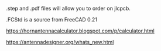 .step and .pdf files will allow you to order on jlcpcb.

.FCStd is a source from FreeCAD 0.21

https://hornantennacalculator.blogspot.com/p/calculator.html

https://antennadesigner.org/whats_new.html
